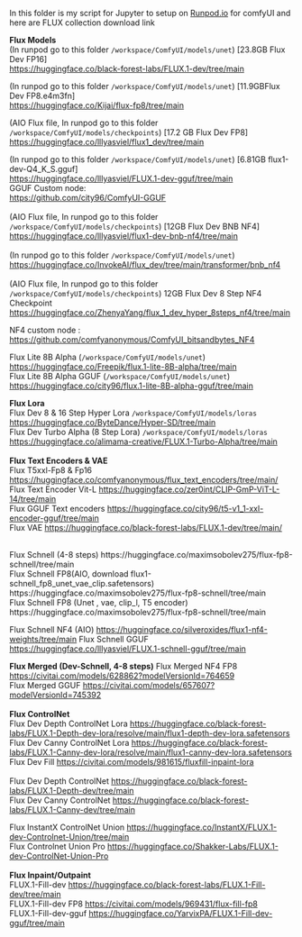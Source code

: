 In this folder is my script for Jupyter to setup on [Runpod.io](https://runpod.io?ref=c0v5p0ys)  for comfyUI and here are FLUX collection download link

**Flux Models** <br>
(In runpod go to this folder ```/workspace/ComfyUI/models/unet```) [23.8GB Flux Dev FP16] <br>
https://huggingface.co/black-forest-labs/FLUX.1-dev/tree/main <br>

(In runpod go to this folder ```/workspace/ComfyUI/models/unet```) [11.9GBFlux Dev FP8.e4m3fn] <br>
https://huggingface.co/Kijai/flux-fp8/tree/main <br>

(AIO Flux file, In runpod go to this folder ```/workspace/ComfyUI/models/checkpoints```) [17.2 GB Flux Dev FP8]<br>
 https://huggingface.co/lllyasviel/flux1_dev/tree/main <br>
 
(In runpod go to this folder ```/workspace/ComfyUI/models/unet```) [6.81GB flux1-dev-Q4_K_S.gguf] <br>
https://huggingface.co/lllyasviel/FLUX.1-dev-gguf/tree/main <br>
GGUF Custom node: <br>
https://github.com/city96/ComfyUI-GGUF <br>
<br>
(AIO Flux file, In runpod go to this folder ```/workspace/ComfyUI/models/checkpoints```) [12GB Flux Dev BNB NF4] <br>
https://huggingface.co/lllyasviel/flux1-dev-bnb-nf4/tree/main <br>
<br>
(In runpod go to this folder ```/workspace/ComfyUI/models/unet```) <br> https://huggingface.co/InvokeAI/flux_dev/tree/main/transformer/bnb_nf4 <br>
<br> 
(AIO Flux file, In runpod go to this folder ```/workspace/ComfyUI/models/checkpoints```) 12GB Flux Dev 8 Step NF4 Checkpoint<br> 
https://huggingface.co/ZhenyaYang/flux_1_dev_hyper_8steps_nf4/tree/main <br>

NF4 custom node : https://github.com/comfyanonymous/ComfyUI_bitsandbytes_NF4 <br>

Flux Lite 8B Alpha  (```/workspace/ComfyUI/models/unet```) https://huggingface.co/Freepik/flux.1-lite-8B-alpha/tree/main <br>
Flux Lite 8B Alpha GGUF (```/workspace/ComfyUI/models/unet```) https://huggingface.co/city96/flux.1-lite-8B-alpha-gguf/tree/main <br>

**Flux Lora** <br>
Flux Dev 8 & 16 Step Hyper Lora ```/workspace/ComfyUI/models/loras``` https://huggingface.co/ByteDance/Hyper-SD/tree/main <br>
Flux Dev Turbo Alpha (8 Step Lora) ```/workspace/ComfyUI/models/loras``` https://huggingface.co/alimama-creative/FLUX.1-Turbo-Alpha/tree/main <br>
<br>
**Flux Text Encoders & VAE** <br>
Flux T5xxl-Fp8 & Fp16 https://huggingface.co/comfyanonymous/flux_text_encoders/tree/main/ <br>
Flux Text Encoder Vit-L https://huggingface.co/zer0int/CLIP-GmP-ViT-L-14/tree/main <br>
Flux GGUF Text encoders  https://huggingface.co/city96/t5-v1_1-xxl-encoder-gguf/tree/main <br>
Flux VAE https://huggingface.co/black-forest-labs/FLUX.1-dev/tree/main/ <br>

<br>
Flux Schnell (4-8 steps) https://huggingface.co/maximsobolev275/flux-fp8-schnell/tree/main  <br>
Flux Schnell FP8(AIO, download flux1-schnell_fp8_unet_vae_clip.safetensors) https://huggingface.co/maximsobolev275/flux-fp8-schnell/tree/main <br>
Flux Schnell FP8 (Unet ,  vae, clip_l, T5 encoder) https://huggingface.co/maximsobolev275/flux-fp8-schnell/tree/main <br>

Flux Schnell NF4 (AIO) https://huggingface.co/silveroxides/flux1-nf4-weights/tree/main
Flux Schnell GGUF https://huggingface.co/lllyasviel/FLUX.1-schnell-gguf/tree/main

**Flux Merged (Dev-Schnell, 4-8 steps)**
Flux Merged NF4 FP8 https://civitai.com/models/628862?modelVersionId=764659 <br>
Flux Merged GGUF https://civitai.com/models/657607?modelVersionId=745392 <br>
<br>
**Flux ControlNet** <br>
Flux Dev Depth ControlNet Lora https://huggingface.co/black-forest-labs/FLUX.1-Depth-dev-lora/resolve/main/flux1-depth-dev-lora.safetensors <br>
Flux Dev Canny ControlNet Lora https://huggingface.co/black-forest-labs/FLUX.1-Canny-dev-lora/resolve/main/flux1-canny-dev-lora.safetensors
Flux Dev Fill https://civitai.com/models/981615/fluxfill-inpaint-lora <br>
<br>
Flux Dev Depth ControlNet  https://huggingface.co/black-forest-labs/FLUX.1-Depth-dev/tree/main <br>
Flux Dev Canny ControlNet https://huggingface.co/black-forest-labs/FLUX.1-Canny-dev/tree/main<br>

Flux InstantX ControlNet Union https://huggingface.co/InstantX/FLUX.1-dev-Controlnet-Union/tree/main <br>
Flux Controlnet Union Pro https://huggingface.co/Shakker-Labs/FLUX.1-dev-ControlNet-Union-Pro<br>
<br>
**Flux Inpaint/Outpaint** <br>
FLUX.1-Fill-dev https://huggingface.co/black-forest-labs/FLUX.1-Fill-dev/tree/main<br>
FLUX.1-Fill-dev FP8 https://civitai.com/models/969431/flux-fill-fp8<br>
FLUX.1-Fill-dev-gguf https://huggingface.co/YarvixPA/FLUX.1-Fill-dev-gguf/tree/main<br>
